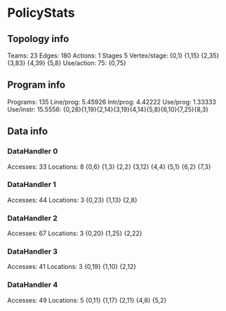 # PolicyStats
## Topology info
Teams:		23
Edges:		180
Actions:	1
Stages		5
Vertex/stage:	{0,1} {1,15} {2,35} {3,83} {4,39} {5,8} 
Use/action:	75: {0,75} 

## Program info
Programs:	135
Line/prog:	5.45926
Intr/prog:	4.42222
Use/prog:	1.33333
Use/instr:	15.5556: {0,28}{1,19}{2,14}{3,19}{4,14}{5,8}{6,10}{7,25}{8,3}

## Data info

### DataHandler 0
Accesses:	33
Locations:	8
{0,6} {1,3} {2,2} {3,12} {4,4} {5,1} {6,2} {7,3} 

### DataHandler 1
Accesses:	44
Locations:	3
{0,23} {1,13} {2,8} 

### DataHandler 2
Accesses:	67
Locations:	3
{0,20} {1,25} {2,22} 

### DataHandler 3
Accesses:	41
Locations:	3
{0,19} {1,10} {2,12} 

### DataHandler 4
Accesses:	49
Locations:	5
{0,11} {1,17} {2,11} {4,8} {5,2} 